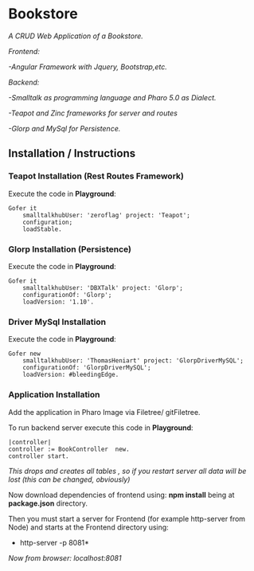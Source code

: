 # Bookstore
*A CRUD Web Application of a Bookstore.*

*Frontend:*

 *-Angular Framework with Jquery, Bootstrap,etc.*
 
*Backend:*

 *-Smalltalk as programming language and Pharo 5.0 as Dialect.*
 
 *-Teapot and Zinc frameworks for server and routes*
 
 *-Glorp and MySql for Persistence.*

## Installation / Instructions
### Teapot Installation (Rest Routes Framework)
Execute the code in **Playground**:

```Smalltalk
Gofer it
    smalltalkhubUser: 'zeroflag' project: 'Teapot';
    configuration;
    loadStable.
```

### Glorp Installation (Persistence) 
Execute the code in **Playground**:

```Smalltalk
Gofer it
	smalltalkhubUser: 'DBXTalk' project: 'Glorp';
	configurationOf: 'Glorp';
	loadVersion: '1.10'.
```

### Driver MySql Installation
Execute the code in **Playground**:

```Smalltalk
Gofer new
	smalltalkhubUser: 'ThomasHeniart' project: 'GlorpDriverMySQL';
	configurationOf: 'GlorpDriverMySQL';
	loadVersion: #bleedingEdge.
```
### Application Installation
Add the application in Pharo Image via Filetree/ gitFiletree.

To run backend server execute this code in **Playground**:

```Smalltalk
|controller|
controller := BookController  new.
controller start.
```
*This drops and creates all tables , so if you restart server all data will be lost (this can be changed, obviously)*

Now download dependencies of frontend using:
**npm install** being at **package.json** directory.
 
Then you must start a server for Frontend (for example http-server from Node) and starts at the Frontend directory using:
* http-server -p 8081*

*Now from browser: localhost:8081*
